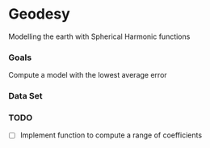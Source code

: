 # Geodesy

Modelling the earth with Spherical Harmonic functions

### Goals

Compute a model with the lowest average error

### Data Set

### TODO
- [ ] Implement function to compute a range of coefficients